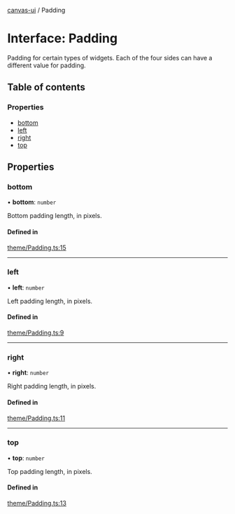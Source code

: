 [canvas-ui](../README.md) / Padding

# Interface: Padding

Padding for certain types of widgets. Each of the four sides can have a
different value for padding.

## Table of contents

### Properties

- [bottom](padding.md#bottom)
- [left](padding.md#left)
- [right](padding.md#right)
- [top](padding.md#top)

## Properties

### bottom

• **bottom**: `number`

Bottom padding length, in pixels.

#### Defined in

[theme/Padding.ts:15](https://github.com/playkostudios/canvas-ui/blob/9f91374/src/theme/Padding.ts#L15)

___

### left

• **left**: `number`

Left padding length, in pixels.

#### Defined in

[theme/Padding.ts:9](https://github.com/playkostudios/canvas-ui/blob/9f91374/src/theme/Padding.ts#L9)

___

### right

• **right**: `number`

Right padding length, in pixels.

#### Defined in

[theme/Padding.ts:11](https://github.com/playkostudios/canvas-ui/blob/9f91374/src/theme/Padding.ts#L11)

___

### top

• **top**: `number`

Top padding length, in pixels.

#### Defined in

[theme/Padding.ts:13](https://github.com/playkostudios/canvas-ui/blob/9f91374/src/theme/Padding.ts#L13)
